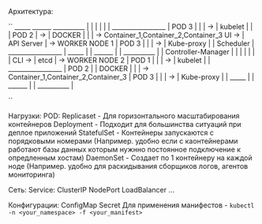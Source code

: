 Архитектура:


``
                                                   _____        ______        __________ 
                                                 |       |    |        |    |            |
                               _________________ | POD 3 |    |        | -> |  kubelet   |
                             |                   | POD 2 | -> | DOCKER |    |            | -> Container_1,Container_2,Container_3
UI  ->  |     API Server     |  -> WORKER NODE 1 | POD 3 |    |        | -> | Kube-proxy |
        |     Scheduler      | _________________ | _____ |    | ______ |    | __________ |
        | Controller-Manager |                   |       |    |        |    |            |
CLI ->  |        etcd        |  -> WORKER NODE 2 | POD 1 |    |        | -> |  kubelet   |
                             | _________________ | POD 2 |    | DOCKER |    |            | -> Container_1,Container_2,Container_3
                                                 | POD 3 |    |        | -> | Kube-proxy |
                                                 | _____ |    | ______ |    | __________ |

``

Нагрузки:
  POD:
    Replicaset - Для горизонтального масштабирования контейнеров
    Deployment - Подходит для большинства ситуаций при деплое приложений
    StatefulSet - Контейнеры запускаются с порядковыми номерами (Например. удобно если с каонтейнерами работают базы данных которым нужнно постоянное подключение к опредленным хостам)
    DaemonSet - Создает по 1 контейнеру на каждой ноде (Например. удобно для раскидывания сборщиков логов, агентов мониторинга)

Сеть:
  Service:
    ClusterIP
    NodePort
    LoadBalancer
    ...

Конфигурации:
  ConfigMap
  Secret
Для применения манифестов - `kubectl -n <your_namespace> -f <your_manifest>`
